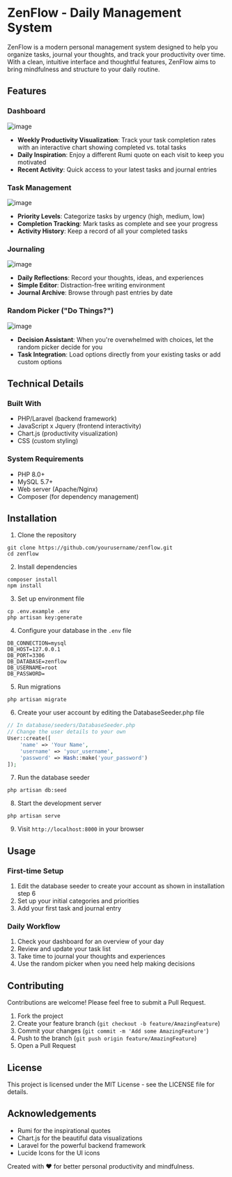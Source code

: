 # ZenFlow - Daily Management System

ZenFlow is a modern personal management system designed to help you organize tasks, journal your thoughts, and track your productivity over time. With a clean, intuitive interface and thoughtful features, ZenFlow aims to bring mindfulness and structure to your daily routine.

## Features


### Dashboard
![image](https://github.com/user-attachments/assets/3c65f220-2109-4f6d-92ea-c762e7d21b11)

* **Weekly Productivity Visualization**: Track your task completion rates with an interactive chart showing completed vs. total tasks
* **Daily Inspiration**: Enjoy a different Rumi quote on each visit to keep you motivated
* **Recent Activity**: Quick access to your latest tasks and journal entries

### Task Management
![image](https://github.com/user-attachments/assets/0054ac6f-ba69-442e-83d6-185fa3a7cd91)

* **Priority Levels**: Categorize tasks by urgency (high, medium, low)
* **Completion Tracking**: Mark tasks as complete and see your progress
* **Activity History**: Keep a record of all your completed tasks

### Journaling
![image](https://github.com/user-attachments/assets/36021f62-43be-4591-89b7-b5c7b21a9999)

* **Daily Reflections**: Record your thoughts, ideas, and experiences
* **Simple Editor**: Distraction-free writing environment
* **Journal Archive**: Browse through past entries by date

### Random Picker ("Do Things?")
![image](https://github.com/user-attachments/assets/73e49e34-e7ce-455b-915c-2139fef17222)

* **Decision Assistant**: When you're overwhelmed with choices, let the random picker decide for you
* **Task Integration**: Load options directly from your existing tasks or add custom options

## Technical Details

### Built With
* PHP/Laravel (backend framework)
* JavaScript x Jquery (frontend interactivity)
* Chart.js (productivity visualization)
* CSS (custom styling)

### System Requirements
* PHP 8.0+
* MySQL 5.7+
* Web server (Apache/Nginx)
* Composer (for dependency management)

## Installation

1. Clone the repository
```
git clone https://github.com/yourusername/zenflow.git
cd zenflow
```

2. Install dependencies
```
composer install
npm install
```

3. Set up environment file
```
cp .env.example .env
php artisan key:generate
```

4. Configure your database in the `.env` file
```
DB_CONNECTION=mysql
DB_HOST=127.0.0.1
DB_PORT=3306
DB_DATABASE=zenflow
DB_USERNAME=root
DB_PASSWORD=
```

5. Run migrations
```
php artisan migrate
```

6. Create your user account by editing the DatabaseSeeder.php file
```php
// In database/seeders/DatabaseSeeder.php
// Change the user details to your own
User::create([
    'name' => 'Your Name',
    'username' => 'your_username',
    'password' => Hash::make('your_password')
]);
```

7. Run the database seeder
```
php artisan db:seed
```

8. Start the development server
```
php artisan serve
```

9. Visit `http://localhost:8000` in your browser

## Usage

### First-time Setup
1. Edit the database seeder to create your account as shown in installation step 6
2. Set up your initial categories and priorities
3. Add your first task and journal entry

### Daily Workflow
1. Check your dashboard for an overview of your day
2. Review and update your task list
3. Take time to journal your thoughts and experiences
4. Use the random picker when you need help making decisions

## Contributing

Contributions are welcome! Please feel free to submit a Pull Request.

1. Fork the project
2. Create your feature branch (`git checkout -b feature/AmazingFeature`)
3. Commit your changes (`git commit -m 'Add some AmazingFeature'`)
4. Push to the branch (`git push origin feature/AmazingFeature`)
5. Open a Pull Request

## License

This project is licensed under the MIT License - see the LICENSE file for details.

## Acknowledgements

* Rumi for the inspirational quotes
* Chart.js for the beautiful data visualizations
* Laravel for the powerful backend framework
* Lucide Icons for the UI icons

Created with ❤️ for better personal productivity and mindfulness.
